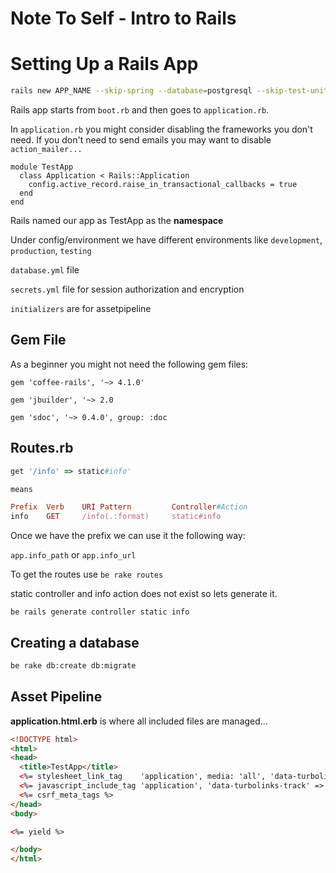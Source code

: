 # Note To Self - Intro to Rails

  
# Setting Up a Rails App

```bash
rails new APP_NAME --skip-spring --database=postgresql --skip-test-unit
```

Rails app starts from `boot.rb` and then goes to `application.rb`.

In `application.rb` you might consider disabling the frameworks you don't need. If you don't need to send emails you may want to disable `action_mailer...`

```
module TestApp
  class Application < Rails::Application
    config.active_record.raise_in_transactional_callbacks = true
  end
end

```

Rails named our app as TestApp as the **namespace**

Under config/environment we have different environments like `development`, `production`, `testing`

`database.yml` file

`secrets.yml` file for session authorization and encryption

`initializers` are for assetpipeline

## Gem File

As a beginner you might not need the following gem files:

`gem 'coffee-rails', '~> 4.1.0'`

`gem 'jbuilder', '~> 2.0`

`gem 'sdoc', '~> 0.4.0', group: :doc`

## Routes.rb

```ruby
get '/info' => static#info'

means

Prefix	Verb 	URI Pattern     	Controller#Action
info  	GET  	/info(.:format) 	static#info
```

Once we have the prefix we can use it the following way:

`app.info_path` or `app.info_url`

To get the routes use `be rake routes`

static controller and info action does not exist so lets generate it.

`be rails generate controller static info`

## Creating a database

```bash
be rake db:create db:migrate
```

## Asset Pipeline

**application.html.erb** is where all included files are managed...

```html
<!DOCTYPE html>
<html>
<head>
  <title>TestApp</title>
  <%= stylesheet_link_tag    'application', media: 'all', 'data-turbolinks-track' => true %>
  <%= javascript_include_tag 'application', 'data-turbolinks-track' => true %>
  <%= csrf_meta_tags %>
</head>
<body>

<%= yield %>

</body>
</html>
```
